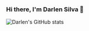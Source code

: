 ### Hi there, I'm Darlen Silva 👋

![Darlen's GitHub stats](https://github-readme-stats.vercel.app/api?username=darlen-silva&show_icons=true&theme=dracula)
